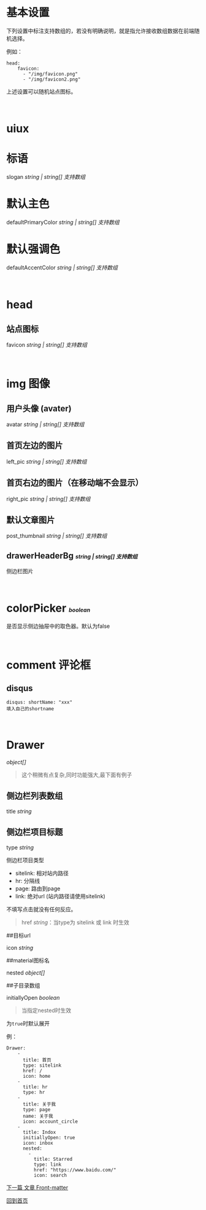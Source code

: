 # 基本设置

下列设置中标注支持数组的，若没有明确说明，就是指允许接收数组数据在前端随机选择。

例如：

```
head:
    favicon: 
      - "/img/favicon.png"
      - "/img/favicon2.png"
```
上述设置可以随机站点图标。

</br>

# uiux

# 标语

slogan <small style="font-size:14px"><i>string | string[] 支持数组</i></small>

# 默认主色

defaultPrimaryColor <small style="font-size:14px"><i>string | string[] 支持数组</i></small>

# 默认强调色

defaultAccentColor <small style="font-size:14px"><i>string | string[] 支持数组</i></small>

</br>


# head

## 站点图标

favicon <small style="font-size:14px"><i>string | string[] 支持数组</i></small>

</br>

# img 图像

## 用户头像 (avater)

avatar <small style="font-size:14px"><i>string | string[] 支持数组</i></small>

## 首页左边的图片

left_pic <small style="font-size:14px"><i>string | string[] 支持数组</i></small>


## 首页右边的图片（在移动端不会显示）

right_pic <small style="font-size:14px"><i>string | string[] 支持数组</i></small>

## 默认文章图片

post_thumbnail <small style="font-size:14px"><i>string | string[] 支持数组</i></small>


## drawerHeaderBg <small style="font-size:14px"><i>string | string[] 支持数组</i></small>

侧边栏图片

</br>

# colorPicker <small style="font-size:14px"><i>boolean</i></small>

是否显示侧边抽屉中的取色器。默认为false

</br>

# comment 评论框

## disqus
    disqus: shortName: "xxx"
    填入自己的shortname

</br>

# Drawer 

<small style="font-size:14px"><i>object[]</i></small>

> 这个稍微有点复杂,同时功能强大,最下面有例子



## 侧边栏列表数组

title <small style="font-size:14px"><i>string</i></small>


## 侧边栏项目标题

type <small style="font-size:14px"><i>string</i></small>

侧边栏项目类型

* sitelink: 相对站内路径
* hr: 分隔线
* page: 路由到page
* link: 绝对url (站内路径请使用sitelink)

不填写点击就没有任何反应。

> href <small style="font-size:14px"><i>string</i></small>：当type为 sitelink 或 link 时生效

##目标url

icon <small style="font-size:14px"><i>string</i></small>

##material图标名

nested <small style="font-size:14px"><i>object[]</i></small>

##子目录数组

initiallyOpen <small style="font-size:14px"><i>boolean</i></small>

> 当指定nested时生效

为`true`时默认展开

例：

```
Drawer:
    -
      title: 首页
      type: sitelink
      href: /
      icon: home
    -
      title: hr
      type: hr
    -
      title: 关于我
      type: page
      name: 关于我
      icon: account_circle
    -
      title: Indox
      initiallyOpen: true
      icon: inbox
      nested:
        - 
          title: Starred
          type: link
          href: "https://www.baidu.com/"
          icon: search
```

[下一篇  文章 Front-matter](./Post-Front-matter.md)

[回到首页](./README.md)